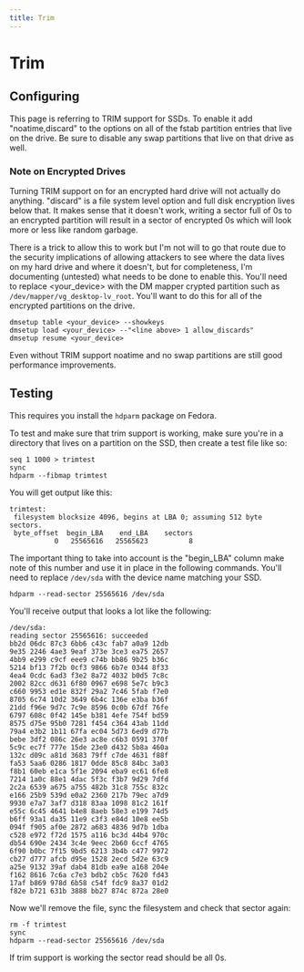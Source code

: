 ```yaml
---
title: Trim
---
```


# Trim

## Configuring

This page is referring to TRIM support for SSDs. To enable it add
"noatime,discard" to the options on all of the fstab partition entries that
live on the drive. Be sure to disable any swap partitions that live on that
drive as well.

### Note on Encrypted Drives

Turning TRIM support on for an encrypted hard drive will not actually do
anything. "discard" is a file system level option and full disk encryption
lives below that. It makes sense that it doesn't work, writing a sector full of
0s to an encrypted partition will result in a sector of encrypted 0s which will
look more or less like random garbage.

There is a trick to allow this to work but I'm not will to go that route due to
the security implications of allowing attackers to see where the data lives on
my hard drive and where it doesn't, but for completeness, I'm documenting
(untested) what needs to be done to enable this. You'll need to replace
<your_device> with the DM mapper crypted partition such as
`/dev/mapper/vg_desktop-lv_root`. You'll want to do this for all of the
encrypted partitions on the drive.

```
dmsetup table <your_device> --showkeys
dmsetup load <your_device> --"<line above> 1 allow_discards"
dmsetup resume <your_device>
```

Even without TRIM support noatime and no swap partitions are still good
performance improvements.

## Testing

This requires you install the `hdparm` package on Fedora.

To test and make sure that trim support is working, make sure you're in a
directory that lives on a partition on the SSD, then create a test file like
so:

```
seq 1 1000 > trimtest
sync
hdparm --fibmap trimtest
```

You will get output like this:

```
trimtest:
 filesystem blocksize 4096, begins at LBA 0; assuming 512 byte sectors.
 byte_offset  begin_LBA    end_LBA    sectors
           0   25565616   25565623          8
```

The important thing to take into account is the "begin_LBA" column make note of
this number and use it in place in the following commands. You'll need to
replace `/dev/sda` with the device name matching your SSD.

```
hdparm --read-sector 25565616 /dev/sda
```

You'll receive output that looks a lot like the following:

```
/dev/sda:
reading sector 25565616: succeeded
bb2d 06dc 87c3 6bb6 c43c fab7 a0a9 12db
9e35 2246 4ae3 9eaf 373e 3ce3 ea75 2657
4bb9 e299 c9cf eee9 c74b bb86 9b25 b36c
5214 bf13 7f2b 0cf3 9866 6b7e 0344 8f33
4ea4 0cdc 6ad3 f3e2 8a72 4032 b0d5 7c8c
2002 82cc d631 6f80 0967 e698 5e7c b9c3
c660 9953 ed1e 832f 29a2 7c46 5fab f7e0
8705 6c74 10d2 3649 6b4c 136e e3ba b36f
21dd f96e 9d7c 7c9e 8596 0c0b 67df 76fe
6797 608c 0f42 145e b381 4efe 754f bd59
8575 d75e 95b0 7281 f454 c364 43ab 11dd
79a4 e3b2 1b11 67fa ec04 5d73 6ed9 d77b
bebe 3df2 086c 26e3 ac8e c6b3 0591 370f
5c9c ec7f 777e 15de 23e0 d432 5b8a 460a
132c d09c a81d 3683 79ff c7de 4631 f88f
fa53 5aa6 0286 1817 0dde 85c8 84bc 3a03
f8b1 60eb e1ca 5f1e 2094 eba9 ec61 6fe8
7214 1a0c 88e1 4dac 5f3c f3b7 9d29 7dfd
2c2a 6539 a675 a755 482b 31c8 755c 832c
e166 25b9 539d e0a2 2360 217b 79ec a7d9
9930 e7a7 3af7 d318 83aa 1098 81c2 161f
e55c 6c45 4641 b4e8 8aeb 58e3 e199 74d5
b6ff 93a1 da35 11e9 c3f3 e84d 10e8 ee5b
094f f905 af0e 2872 a683 4836 9d7b 1dba
c528 e972 f72d 1575 a116 bc3d 44b4 970c
db54 690e 2434 3c4e 9eec 2b60 6ccf 4765
6f90 b0bc 7f15 9bd5 6213 3b4b c477 9972
cb27 d777 afcb d95e 1528 2ecd 5d2e 63c9
a25e 9132 39af dab4 81db ea9e a168 204e
f162 8616 7c6a c7e3 bdb2 cb5c 7620 fd43
17af b869 978d 6b58 c54f fdc9 8a37 01d2
f82e b721 631b 3888 bb27 874c 872a 28e0
```

Now we'll remove the file, sync the filesystem and check that sector again:

```
rm -f trimtest
sync
hdparm --read-sector 25565616 /dev/sda
```

If trim support is working the sector read should be all 0s.

